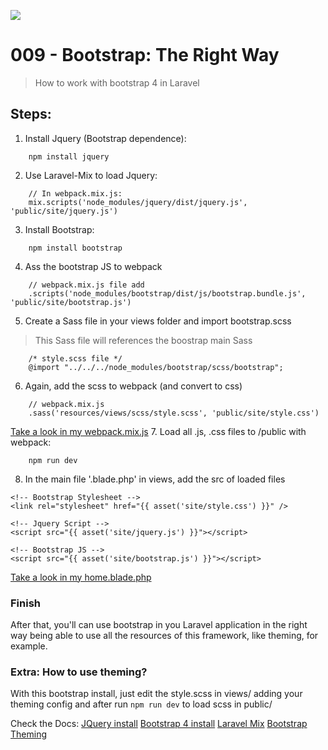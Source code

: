 ![](https://camo.githubusercontent.com/c4b3056564d4d97f40afa08cffefa26c2a695316/68747470733a2f2f7265732e636c6f7564696e6172792e636f6d2f6474666276766b79702f696d6167652f75706c6f61642f76313536363333313337372f6c61726176656c2d6c6f676f6c6f636b75702d636d796b2d7265642e737667)

# 009 - Bootstrap: The Right Way

> How to work with bootstrap 4 in Laravel

## Steps:
1. Install Jquery (Bootstrap dependence):
```
    npm install jquery
```
2. Use Laravel-Mix to load Jquery:
```
    // In webpack.mix.js:
    mix.scripts('node_modules/jquery/dist/jquery.js', 'public/site/jquery.js')
```
3. Install Bootstrap:
```
    npm install bootstrap
```
4. Ass the bootstrap JS to webpack
```
    // webpack.mix.js file add
    .scripts('node_modules/bootstrap/dist/js/bootstrap.bundle.js', 'public/site/bootstrap.js')
```
5. Create a Sass file in your views folder and import bootstrap.scss
> This Sass file will references the boostrap main Sass
```
    /* style.scss file */
    @import "../../../node_modules/bootstrap/scss/bootstrap";
```
6. Again, add the scss to webpack (and convert to css)
```
    // webpack.mix.js
    .sass('resources/views/scss/style.scss', 'public/site/style.css')
```
[Take a look in my webpack.mix.js](https://github.com/g4br-4d3v/laravel-study/tree/master/009/webpack.mix.js)
7. Load all .js, .css files to /public with webpack:
```
    npm run dev
```
8. In the main file '.blade.php' in views, add the src of loaded files
```
<!-- Bootstrap Stylesheet -->
<link rel="stylesheet" href="{{ asset('site/style.css') }}" />

<!-- Jquery Script -->
<script src="{{ asset('site/jquery.js') }}"></script>

<!-- Bootstrap JS -->
<script src="{{ asset('site/bootstrap.js') }}"></script>
```
[Take a look in my home.blade.php](https://github.com/g4br-4d3v/laravel-study/tree/master/009resources/views/home.blade.php)

### Finish
After that, you'll can use bootstrap in you Laravel application in the right way being able to use all the resources of this framework, like theming, for example.

### Extra: How to use theming?
With this bootstrap install, just edit the style.scss in views/ adding your theming config and after run ```npm run dev``` to load scss in public/

Check the Docs:
[JQuery install](https://jquery.com/download/)
[Bootstrap 4 install](https://getbootstrap.com/docs/4.4/getting-started/download/#package-managers)
[Laravel Mix](https://laravel.com/docs/7.x/mix#introduction)
[Bootstrap Theming](https://getbootstrap.com/docs/4.4/getting-started/theming/#introduction)